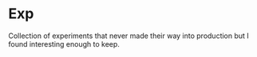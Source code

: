# Exp

Collection of experiments that never made their way into production but I found interesting enough to keep.